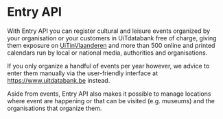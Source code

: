 # Entry API

With Entry API you can register cultural and leisure events organized by your organisation or your customers in UiTdatabank free of charge, giving them exposure on [UiTinVlaanderen](https://www.uitinvlaanderen.be) and more than 500 online and printed calendars run by local or national media, authorities and organisations.

If you only organize a handful of events per year however, we advice to enter them manually via the user-friendly interface at <https://www.uitdatabank.be> instead.

Aside from events, Entry API also makes it possible to manage locations where event are happening or that can be visited (e.g. museums) and the organisations that organize them.
